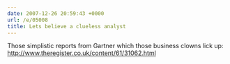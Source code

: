 ```yaml
---
date: 2007-12-26 20:59:43 +0000
url: /e/05008
title: Lets believe a clueless analyst
---
```


Those simplistic reports from Gartner which those business clowns lick up:
http://www.theregister.co.uk/content/61/31062.html
